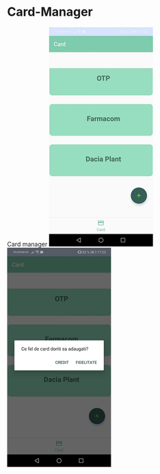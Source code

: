 # Card-Manager
Card manager
![Preview1](https://github.com/raduwolf12/Card-Manager/blob/main/Img/Main.jpg)
![Preview1](https://github.com/raduwolf12/Card-Manager/blob/main/Img/Choose.jpg)
